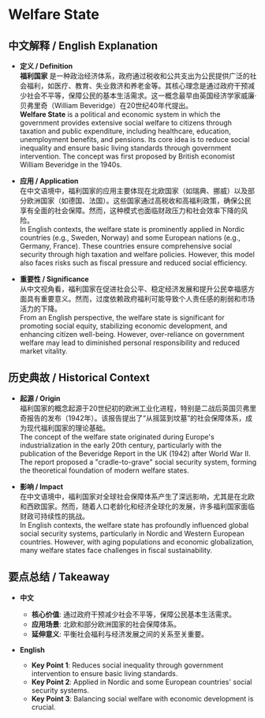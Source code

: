# Welfare State

## 中文解释 / English Explanation

* **定义 / Definition**  
  **福利国家** 是一种政治经济体系，政府通过税收和公共支出为公民提供广泛的社会福利，如医疗、教育、失业救济和养老金等。其核心理念是通过政府干预减少社会不平等，保障公民的基本生活需求。这一概念最早由英国经济学家威廉·贝弗里奇（William Beveridge）在20世纪40年代提出。  
  **Welfare State** is a political and economic system in which the government provides extensive social welfare to citizens through taxation and public expenditure, including healthcare, education, unemployment benefits, and pensions. Its core idea is to reduce social inequality and ensure basic living standards through government intervention. The concept was first proposed by British economist William Beveridge in the 1940s.

* **应用 / Application**  
  在中文语境中，福利国家的应用主要体现在北欧国家（如瑞典、挪威）以及部分欧洲国家（如德国、法国）。这些国家通过高税收和高福利政策，确保公民享有全面的社会保障。然而，这种模式也面临财政压力和社会效率下降的风险。  
  In English contexts, the welfare state is prominently applied in Nordic countries (e.g., Sweden, Norway) and some European nations (e.g., Germany, France). These countries ensure comprehensive social security through high taxation and welfare policies. However, this model also faces risks such as fiscal pressure and reduced social efficiency.

* **重要性 / Significance**  
  从中文视角看，福利国家在促进社会公平、稳定经济发展和提升公民幸福感方面具有重要意义。然而，过度依赖政府福利可能导致个人责任感的削弱和市场活力的下降。  
  From an English perspective, the welfare state is significant for promoting social equity, stabilizing economic development, and enhancing citizen well-being. However, over-reliance on government welfare may lead to diminished personal responsibility and reduced market vitality.

## 历史典故 / Historical Context

* **起源 / Origin**  
  福利国家的概念起源于20世纪初的欧洲工业化进程，特别是二战后英国贝弗里奇报告的发布（1942年）。该报告提出了“从摇篮到坟墓”的社会保障体系，成为现代福利国家的理论基础。  
  The concept of the welfare state originated during Europe's industrialization in the early 20th century, particularly with the publication of the Beveridge Report in the UK (1942) after World War II. The report proposed a "cradle-to-grave" social security system, forming the theoretical foundation of modern welfare states.

* **影响 / Impact**  
  在中文语境中，福利国家对全球社会保障体系产生了深远影响，尤其是在北欧和西欧国家。然而，随着人口老龄化和经济全球化的发展，许多福利国家面临财政可持续性的挑战。  
  In English contexts, the welfare state has profoundly influenced global social security systems, particularly in Nordic and Western European countries. However, with aging populations and economic globalization, many welfare states face challenges in fiscal sustainability.

## 要点总结 / Takeaway

* **中文**  
  - **核心价值**: 通过政府干预减少社会不平等，保障公民基本生活需求。  
  - **应用场景**: 北欧和部分欧洲国家的社会保障体系。  
  - **延伸意义**: 平衡社会福利与经济发展之间的关系至关重要。

* **English**  
  - **Key Point 1**: Reduces social inequality through government intervention to ensure basic living standards.  
  - **Key Point 2**: Applied in Nordic and some European countries' social security systems.  
  - **Key Point 3**: Balancing social welfare with economic development is crucial.
